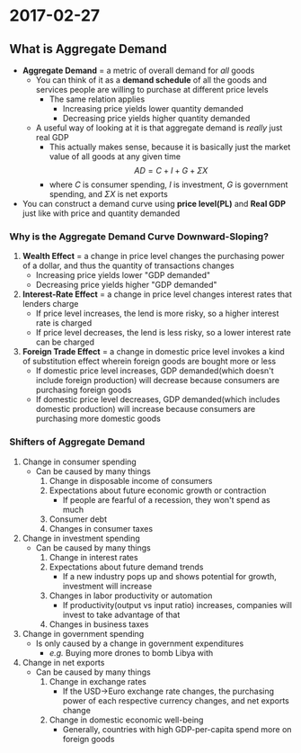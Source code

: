 # 2017-02-27

## What is Aggregate Demand
- **Aggregate Demand** = a metric of overall demand for *all* goods
    * You can think of it as a **demand schedule** of all the goods and services people are willing to purchase at different price levels
        + The same relation applies
            - Increasing price yields lower quantity demanded
            - Decreasing price yields higher quantity demanded
    * A useful way of looking at it is that aggregate demand is *really* just real GDP
        + This actually makes sense, because it is basically just the market value of all goods at any given time
$$ AD = C + I + G + \Sigma X $$
        + where $C$ is consumer spending, $I$ is investment, $G$ is government spending, and $\Sigma X$ is net exports
- You can construct a demand curve using **price level(PL)** and **Real GDP** just like with price and quantity demanded

### Why is the Aggregate Demand Curve Downward-Sloping?
1. **Wealth Effect** = a change in price level changes the purchasing power of a dollar, and thus the quantity of transactions changes
    * Increasing price yields lower "GDP demanded"
    * Decreasing price yields higher "GDP demanded"
2. **Interest-Rate Effect** = a change in price level changes interest rates that lenders charge
    * If price level increases, the lend is more risky, so a higher interest rate is charged
    * If price level decreases, the lend is less risky, so a lower interest rate can be charged
3. **Foreign Trade Effect** = a change in domestic price level invokes a kind of substitution effect wherein foreign goods are bought more or less
    * If domestic price level increases, GDP demanded(which doesn't include foreign production) will decrease because consumers are purchasing foreign goods
    * If domestic price level decreases, GDP demanded(which includes domestic production) will increase because consumers are purchasing more domestic goods

### Shifters of Aggregate Demand
1. Change in consumer spending
    * Can be caused by many things
        1. Change in disposable income of consumers
        2. Expectations about future economic growth or contraction
            + If people are fearful of a recession, they won't spend as much
        3. Consumer debt
        4. Changes in consumer taxes
2. Change in investment spending
    * Can be caused by many things
        1. Change in interest rates
        2. Expectations about future demand trends
            * If a new industry pops up and shows potential for growth, investment will increase
        3. Changes in labor productivity or automation
            * If productivity(output vs input ratio) increases, companies will invest to take advantage of that
        4. Changes in business taxes
3. Change in government spending
    * Is only caused by a change in government expenditures
        + *e.g.* Buying more drones to bomb Libya with
4. Change in net exports
    * Can be caused by many things
        1. Change in exchange rates
            * If the USD->Euro exchange rate changes, the purchasing power of each respective currency changes, and net exports change
        2. Change in domestic economic well-being
            * Generally, countries with high GDP-per-capita spend more on foreign goods

